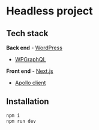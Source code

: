 # Headless project

## Tech stack
**Back end** - [WordPress](https://en-nz.wordpress.org/)

- [WPGraphQL](https://wordpress.org/plugins/wp-graphql/)

**Front end** - [Next.js](https://nextjs.org/)

- [Apollo client](https://www.apollographql.com/docs/react/)


## Installation

```sh
npm i
npm run dev
```
